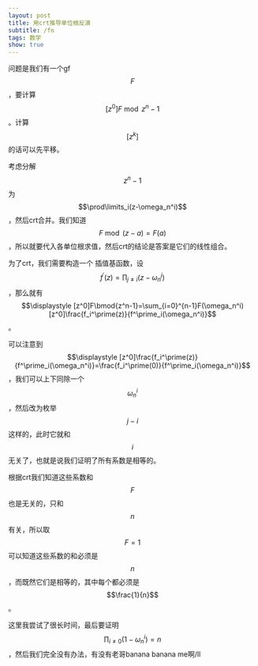 ```yaml
---
layout: post
title: 用crt推导单位根反演
subtitle: /fn
tags: 数学
show: true
---
```


问题是我们有一个gf $$F$$，要计算$$[z^0]F\bmod{z^n-1}$$。计算$$[z^k]$$的话可以先平移。

考虑分解$$z^n-1$$为$$\prod\limits_i(z-\omega_n^i)$$，然后crt合并。我们知道$$F\bmod{(z-a)}=F(a)$$，所以就要代入各单位根求值，然后crt的结论是答案是它们的线性组合。

为了crt，我们需要构造一个 插值基函数，设$$\displaystyle f^\prime(z)=\prod_{j\neq i}(z-\omega_n^j)$$，那么就有$$\displaystyle [z^0]F\bmod{z^n-1}=\sum_{i=0}^{n-1}F(\omega_n^i)[z^0]\frac{f_i^\prime(z)}{f^\prime_i(\omega_n^i)}$$。

可以注意到$$\displaystyle [z^0]\frac{f_i^\prime(z)}{f^\prime_i(\omega_n^i)}=\frac{f_i^\prime(0)}{f^\prime_i(\omega_n^i)}$$，我们可以上下同除一个$$\omega_n^i$$，然后改为枚举$$j-i$$这样的，此时它就和$$i$$无关了，也就是说我们证明了所有系数是相等的。

根据crt我们知道这些系数和$$F$$也是无关的，只和$$n$$有关，所以取$$F=1$$可以知道这些系数的和必须是$$n$$，而既然它们是相等的，其中每个都必须是$$\frac{1}{n}$$。

这里我尝试了很长时间，最后要证明$$\displaystyle \prod_{i\neq 0}(1-\omega_n^i)=n$$，然后我们完全没有办法，有没有老哥banana banana me啊/ll